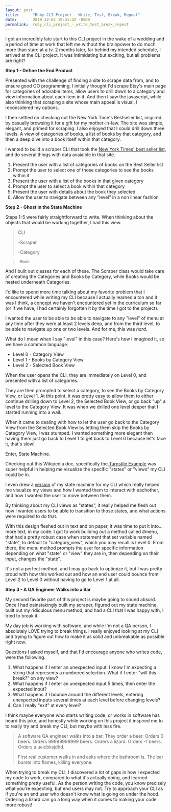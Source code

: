 ```yaml
---
layout: post
title:      "Ruby CLI Project - Write, Test, Break, Repeat"
date:       2019-12-03 19:41:42 -0500
permalink:  ruby_cli_project_-_write_test_break_repeat
---
```



I got an incredibly late start to this CLI project in the wake of a wedding and a period of time at work that left me without the brainpower to do much more than stare at a tv. 2 months later, far behind my intended schedule, I arrived at the CLI project. It was intimidating but exciting, but all problems are right?


**Step 1 - Define the End Product**

Presented with the challenge of finding a site to scrape data from, and to ensure good OO programming, I initially thought I'd scrape Etsy's main page for categories of adorable items, allow users to drill down to a category and view information about each item in it. And then I saw the javascript, while also thinking that scraping a site whose main appeal is visual, I reconsidered my options. 

I then settled on checking out the New York Time's Bestseller list, inspired by casually browsing it for a gift for my mother-in-law. The site was simple, elegant, and primed for scraping. I also enjoyed that I could drill down three levels. A view of categories of books, a list of books by that category, and then a deep dive into a book itself within that category.

I wanted to build a scraper CLI that took the [New York Times' best seller list](https://www.nytimes.com/books/best-sellers/), and do several things with data avaialble in that site.
1. Present the user with a list of categories of books on the Best Seller list
2. Prompt the user to select one of those categories to see the books within it
3. Present the user with a list of the books in that given category
4. Prompt the user to select a book within that category
5. Present the user with details about the book they selected
6. Allow the user to navigate between any "level" in a non linear fashion


**Step 2 - Ghost in the State Machine**

Steps 1-5 were fairly straightforward to write. When thinking about the objects that would be working together, I had this view.

> CLI 
> 
>-Scraper
>
>   -Category

>     -Book

And I built out classes for each of these. The Scraper class would take care of creating the Categories and Books by Category, while Books would be nested underneath Categories. 

I'd like to spend more time talking about my favorite problem that I encountered while writing my CLI because I actually learned a ton and it was I think, a concept we haven't encountered yet in the curriculum so far (or if we have, I had certainly forgotten it by the time I got to the project).

I wanted the user to be able to be able to navigate to any "level" of menu at any time after they were at least 2 levels deep, and from the third level, to be able to navigate up one or two levels. And for me, this was *hard.*

What do I mean when I say "level" in this case? Here's how I imagined it, so we have a common language.

* Level 0 - Category View
* Level 1 - Books by Category View
* Level 2 - Selected Book View

When the user opens the CLI, they are immediately on Level 0, and presented with a list of categories. 

They are then prompted to select a category, to see the Books by Category View, or Level 1. At this point, it was pretty easy to allow them to either continue drilling down to Level 2, the Selected Book View, or go back "up" a level to the Category View.  It was when we drilled one level deeper that I started running into a wall.

When it came to dealing with how to let the user go back to the Category View from the Selected Book View by letting them skip the Books by Category View, I was stumped. I wanted something more elegant than having them just go back to Level 1 to get back to Level 0 because let's face it, that's slow!

Enter, State Machine. 

Checking out this Wikipedia doc, specifically the[ Turnstile Example](https://en.wikipedia.org/wiki/Finite-state_machine#Example:_coin-operated_turnstile) was super helpful in helping me visualize the specific "states" or "views" my CLI could be in. 

I even drew a [version](https://www.draw.io/?lightbox=1&highlight=0000ff&edit=_blank&layers=1&nav=1&title=BestSeller%20State%20Machine#R3Vpbk6I4GP01Pq5FgKA8jnbvzOylamqt3dndtzRETYnEhdjq%2FPpNJFySoGgP4DR2VRf5yI1zTr58uYyc%2Bfb4MUG79e80xNHItsLjyHka2fbE9vl%2FYThlBncyyQyrhISZCZSGBfmGpdGS1j0JcapkZJRGjOxUY0DjGAdMsaEkoQc125JGaqs7tMKGYRGgyLR%2BJSFbZ9YptEr7J0xW67xlYMk3W5RnloZ0jUJ6qJic55EzTyhl2dP2OMeRwC7HJSv384W3RccSHLNbCnibX%2F%2F4d%2BOtnj%2F9slxY25c5OMU%2FyVpeUbSXH%2Fx8JEx2mJ1yFHhNHHCemB3WhOHFDgXizYFTzm1rto14CvBHlO4yFpbkiHnDsyWJojmNaHKuyFlC8cftKUvoBlfeeOefKEFjVrFnP26XPcUJw8eLEIACWC5ITLeYJSeeRRbIqTipyUOFWGlaVzjNbUhKaVXUW6LNHyTgd4BvG%2BDPEcMreu7ybyTlPFh%2FEXzojo4Q4ekyqKUjmOKXZTuwuyrswDdxB7AG%2BMLYOvKOgfyM0k3KTS%2Bi38OkwZ78cDy4Bg8LHHGoOEi2JSgZCPTQ%2FuGghwb0BsjBPnkVmJ2BxHH4QcynPBlEKE1JoAKN%2BbzxN3%2B2xlCm%2Fqm8eRJAWHniJBNZizg0pmANV94ruk8C3ORLTfwr%2BNbBm9sSHCFGXtVu1EEuW%2FhCScxKegFQ6XV01rLuy1LVOVqrqCh4qSKGkhVmRkWcGXSqZNuJDOmVDjtqO64eO%2Bj9up6fP2Q9KOVYcPB2hXrdKdSrSnRs2ZOrMhWJLzgh%2FINwktti%2FnEVvYtkIXiRKKs6pzqQvJzEMkk0OdlHDQ0HwnaGBvQbKmppaDgTtZ2moQH1%2FE4PQ2PSi%2FO2%2BnLezkMV6qoEAj3ev1WhwGqoqC2FWlowYV1XKIBX83ejUH9YCn2oD9Vd35sVqjvjrhQKryvOyO9eV3Q3Cs1jti4k6k60AOPu%2BGIo2vWshoj2du%2FaT2gMtVAXggbv6mn5e9GuuW%2FXlnaB71Qd7NgHziPF%2B9B1nUZtsQq6V7t%2BP9LVlOs0RK76otVvCHS1JWDDuNC%2B2e1lWJj7SW0NC2uqjAowvX%2FJONBRUWyj3x2N1E%2F6bY%2BKC1tvN44K4Pah27Y3426V2uN2BS7sh94dFWh0eR15Vq9eq5e6pTvLPvYEQIf7ZY4aE1hed97vcYssd6yvs3w4tly%2F%2FME3ilQPXTuKXLXue%2FBqr9ypml3J3ZFEzX2rP1OuEK6LmCtFnL%2BNbO%2B%2FvTgSn81QsClThpQZPjLtqCciq1iI%2BVwZN4gjGxKg6IN8sSVhKIrPEpySb%2BjlXJXQpkSW1wtnI%2FgkmuPV7RlNs%2FsIpUv9vnNQoOkrF0L1FMiukbg%2Bw7Z2CASmlwjJzuEEI9kx3ADQt7UN5GkN%2BqBP9G3zGLoW%2FZpz6fdPB9BuBdTS4fdKh7l6MOiQDBCcDoEDWz%2B7mNRw4PbKgRkJf455gheyLcnG53i3N68ovUP4XRX8fHZ4nD8yI8ja22DvEGrgqzOvawq9X52bE%2B9QoNave8FHQ20eRQ0Faj2kqbnQ2CvUeTx7bQaVF%2BrocnCzKcgHdRHeu6ZDr7tg%2BgY%2BeLK8OZwtz8rr187z%2Fw%3D%3D) of my state machine for my CLI which really helped me visualize my views and how I wanted them to interact with eachother, and how I wanted the user to move between them. 

By thinking about my CLI views as "states", it really helped me flesh out how I wanted users to be able to transition to those states, and what actions were required to do that. 

With this design fleshed out in text and on paper, it was time to put it into... more text, in my code. I got to work building out a method called #menu, that had a pretty robust case when statement that set variable named "state", to default to "category_view", which you may recall is Level 0. From there, the menu method prompts the user for specific information depending on what "state" or "view" they are in, then depending on their input, changes the "state". 

It's not a perfect method, and I may go back to optimize it, but I was pretty proud with how this worked out and how an end user could bounce from Level 2 to Level 0 without having to go to Level 1 at all. 

**Step 3 - A QA Engineer Walks into a Bar**

My second favorite part of this project is maybe going to sound absurd. Once I had painstakingly built my scraper, figured out my state machine, built out my ridiculous menu method, and had a CLI that I was happy with, I tried to break it. 

My day job is working with software, and while I'm not a QA person, I absolutely LOVE trying to break things. I really enjoyed looking at my CLI and trying to figure out how to make it as solid and unbreakable as possible right now.

Questions I asked myself, and that I'd encourage anyone who writes code, were the following.

1. What happens if I enter an unexpected input. I know I'm expecting a string that represents a numbered selection. What if I enter "will this break?" on any view?
2. What happens if I enter an unexpected input 5 times, then enter the expected input?
3. What happens if I bounce around the different levels, entering unexpected inputs several times at each level before changing levels?
4. Can I really "exit" at every level?

I think maybe everyone who starts writing code, or works in software has heard this joke, and honestly while working on this project it inspired me to to really try and break my CLI, but maybe with less fire. 

> A software QA engineer walks into a bar.
> They order a beer. Orders 0 beers. Orders 99999999999 beers. Orders a lizard. Orders -1 beers. Orders a ueicbksjdhd.
> 
> First real customer walks in and asks where the bathroom is. The bar bursts into flames, killing everyone.

When trying to break my CLI, I discovered a lot of gaps in how I expected my code to work, compared to what it's actually doing, and learned something pretty useful. As the person writing the code, you know precisely what you're expecting, but end users may not. Try to approach your CLI as if you're an end user who doesn't know what is going on under the hood. Ordering a lizard can go a long way when it comes to making your code more robust!

